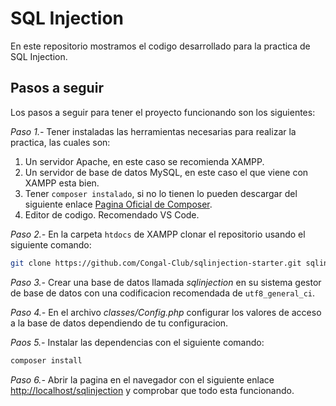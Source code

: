 # SQL Injection

En este repositorio mostramos el codigo desarrollado para la practica de SQL Injection.

## Pasos a seguir

Los pasos a seguir para tener el proyecto funcionando son los siguientes:

*Paso 1.-* Tener instaladas las herramientas necesarias para realizar la practica, las cuales son:

1. Un servidor Apache, en este caso se recomienda XAMPP.
2. Un servidor de base de datos MySQL, en este caso el que viene con XAMPP esta bien.
3. Tener `composer instalado`, si no lo tienen lo pueden descargar del siguiente enlace [Pagina Oficial de Composer](https://getcomposer.org/).
4. Editor de codigo. Recomendado VS Code.

*Paso 2.-* En la carpeta `htdocs` de XAMPP clonar el repositorio usando el siguiente comando:

```bash
git clone https://github.com/Congal-Club/sqlinjection-starter.git sqlinjection
```

*Paso 3.-* Crear una base de datos llamada _sqlinjection_ en su sistema gestor de base de datos con una codificacion recomendada de `utf8_general_ci`.

*Paso 4.-* En el archivo _classes/Config.php_ configurar los valores de acceso a la base de datos dependiendo de tu configuracion.

*Paos 5.-* Instalar las dependencias con el siguiente comando:

```bash
composer install
```

*Paso 6.-* Abrir la pagina en el navegador con el siguiente enlace <http://localhost/sqlinjection> y comprobar que todo esta funcionando.
